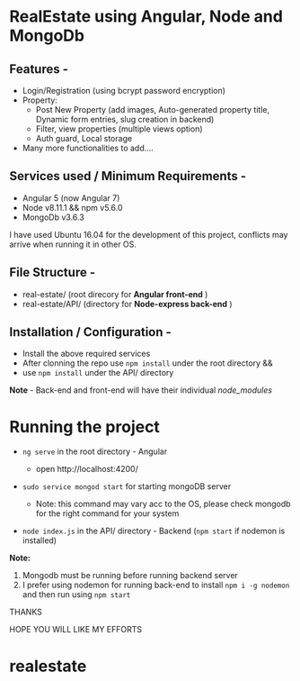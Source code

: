 # RealEstate using Angular, Node and MongoDb

## Features -

- Login/Registration (using bcrypt password encryption)
- Property:
    - Post New Property (add images, Auto-generated property title, Dynamic form entries, slug creation in backend)
    - Filter, view properties (multiple views option)
    - Auth guard, Local storage
- Many more functionalities to add....

## Services used / Minimum Requirements - 

- Angular 5 (now Angular 7) 
- Node v8.11.1 && npm v5.6.0
- MongoDb v3.6.3

I have used Ubuntu 16.04 for the development of this project, conflicts may arrive when running it in other OS.

## File Structure -

- real-estate/ (root direcory for **Angular front-end** )
- real-estate/API/ (directory for **Node-express back-end** )

## Installation / Configuration - 

- Install the above required services
- After clonning the repo use `npm install` under the root directory &&
-  use `npm install` under the API/ directory

**Note** - Back-end and front-end will have their individual *node_modules*

# Running the project

- `ng serve` in the root directory - Angular 
  - open http://localhost:4200/ 

- `sudo service mongod start` for starting mongoDB server
  - Note: this command may vary acc to the OS, please check mongodb for the right command for your system 

- `node index.js` in the API/ directory  - Backend (`npm start` if nodemon is installed)

**Note:** 
1. Mongodb must be running before running backend server
2. I prefer using nodemon for running back-end to install `npm i -g nodemon`  and then run using `npm start`


THANKS

HOPE YOU WILL LIKE MY EFFORTS
# realestate
